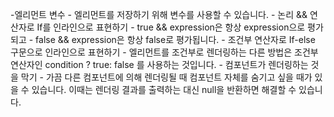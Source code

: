 -엘리먼트 변수
    - 엘리먼트를 저장하기 위해 변수를 사용할 수 있습니다.
    - 논리 && 연산자로 If를 인라인으로 표현하기
        - true && expression은 항상 expression으로 평가되고 
        - false && expression은 항상 false로 평가됩니다.
    - 조건부 연산자로 If-else 구문으로 인라인으로 표현하기
        - 엘리먼트를 조건부로 렌더링하는 다른 방법은 조건부 연산자인 condition ? true: false 를 사용하는 것입니다.
    - 컴포넌트가 렌더링하는 것을 막기
        - 가끔 다른 컴포넌트에 의해 렌더링될 때 컴포넌트 자체를 숨기고 싶을 때가 있을 수 있습니다. 이때는 렌더링 결과를 출력하는 대신 null을 반환하면 해결할 수 있습니다.